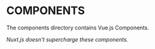 # COMPONENTS

The components directory contains Vue.js Components.

_Nuxt.js doesn't supercharge these components._
